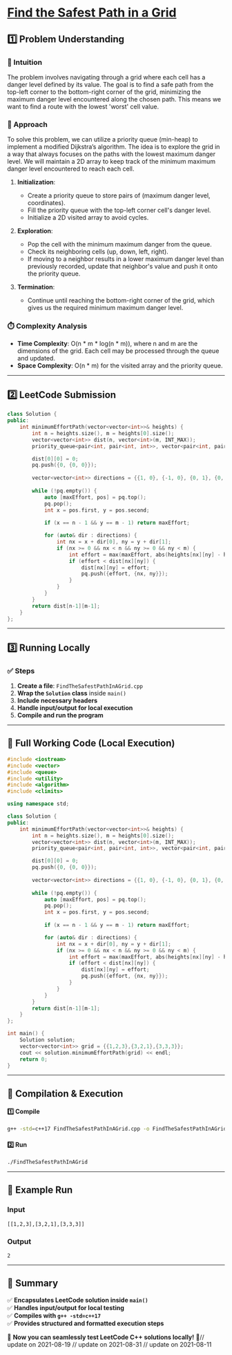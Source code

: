 # **[Find the Safest Path in a Grid](https://leetcode.com/problems/find-the-safest-path-in-a-grid/description/)**  

## **1️⃣ Problem Understanding**  
### **📌 Intuition**  
The problem involves navigating through a grid where each cell has a danger level defined by its value. The goal is to find a safe path from the top-left corner to the bottom-right corner of the grid, minimizing the maximum danger level encountered along the chosen path. This means we want to find a route with the lowest 'worst' cell value.

### **🚀 Approach**  
To solve this problem, we can utilize a priority queue (min-heap) to implement a modified Dijkstra’s algorithm. The idea is to explore the grid in a way that always focuses on the paths with the lowest maximum danger level. We will maintain a 2D array to keep track of the minimum maximum danger level encountered to reach each cell.

1. **Initialization**: 
   - Create a priority queue to store pairs of (maximum danger level, coordinates).
   - Fill the priority queue with the top-left corner cell's danger level.
   - Initialize a 2D visited array to avoid cycles.

2. **Exploration**: 
   - Pop the cell with the minimum maximum danger from the queue.
   - Check its neighboring cells (up, down, left, right).
   - If moving to a neighbor results in a lower maximum danger level than previously recorded, update that neighbor's value and push it onto the priority queue.

3. **Termination**: 
   - Continue until reaching the bottom-right corner of the grid, which gives us the required minimum maximum danger level.

### **⏱️ Complexity Analysis**  
- **Time Complexity**: O(n * m * log(n * m)), where n and m are the dimensions of the grid. Each cell may be processed through the queue and updated.
- **Space Complexity**: O(n * m) for the visited array and the priority queue.

---  

## **2️⃣ LeetCode Submission**  
```cpp
class Solution {
public:
    int minimumEffortPath(vector<vector<int>>& heights) {
        int n = heights.size(), m = heights[0].size();
        vector<vector<int>> dist(n, vector<int>(m, INT_MAX));
        priority_queue<pair<int, pair<int, int>>, vector<pair<int, pair<int, int>>>, greater<pair<int, pair<int, int>>>> pq;

        dist[0][0] = 0;
        pq.push({0, {0, 0}});
        
        vector<vector<int>> directions = {{1, 0}, {-1, 0}, {0, 1}, {0, -1}};
        
        while (!pq.empty()) {
            auto [maxEffort, pos] = pq.top();
            pq.pop();
            int x = pos.first, y = pos.second;
            
            if (x == n - 1 && y == m - 1) return maxEffort;

            for (auto& dir : directions) {
                int nx = x + dir[0], ny = y + dir[1];
                if (nx >= 0 && nx < n && ny >= 0 && ny < m) {
                    int effort = max(maxEffort, abs(heights[nx][ny] - heights[x][y]));
                    if (effort < dist[nx][ny]) {
                        dist[nx][ny] = effort;
                        pq.push({effort, {nx, ny}});
                    }
                }
            }
        }
        return dist[n-1][m-1];
    }
};  
```  

---  

## **3️⃣ Running Locally**  
### **✅ Steps**  
1. **Create a file**: `FindTheSafestPathInAGrid.cpp`  
2. **Wrap the `Solution` class** inside `main()`  
3. **Include necessary headers**  
4. **Handle input/output for local execution**  
5. **Compile and run the program**  

---  

## **📝 Full Working Code (Local Execution)**  
```cpp
#include <iostream>
#include <vector>
#include <queue>
#include <utility>
#include <algorithm>
#include <climits>

using namespace std;

class Solution {
public:
    int minimumEffortPath(vector<vector<int>>& heights) {
        int n = heights.size(), m = heights[0].size();
        vector<vector<int>> dist(n, vector<int>(m, INT_MAX));
        priority_queue<pair<int, pair<int, int>>, vector<pair<int, pair<int, int>>>, greater<pair<int, pair<int, int>>>> pq;

        dist[0][0] = 0;
        pq.push({0, {0, 0}});
        
        vector<vector<int>> directions = {{1, 0}, {-1, 0}, {0, 1}, {0, -1}};
        
        while (!pq.empty()) {
            auto [maxEffort, pos] = pq.top();
            pq.pop();
            int x = pos.first, y = pos.second;
            
            if (x == n - 1 && y == m - 1) return maxEffort;

            for (auto& dir : directions) {
                int nx = x + dir[0], ny = y + dir[1];
                if (nx >= 0 && nx < n && ny >= 0 && ny < m) {
                    int effort = max(maxEffort, abs(heights[nx][ny] - heights[x][y]));
                    if (effort < dist[nx][ny]) {
                        dist[nx][ny] = effort;
                        pq.push({effort, {nx, ny}});
                    }
                }
            }
        }
        return dist[n-1][m-1];
    }
};

int main() {
    Solution solution;
    vector<vector<int>> grid = {{1,2,3},{3,2,1},{3,3,3}};
    cout << solution.minimumEffortPath(grid) << endl;
    return 0;
}  
```  

---  

## **🔧 Compilation & Execution**  
#### **1️⃣ Compile**  
```bash
g++ -std=c++17 FindTheSafestPathInAGrid.cpp -o FindTheSafestPathInAGrid
```  

#### **2️⃣ Run**  
```bash
./FindTheSafestPathInAGrid
```  

---  

## **🎯 Example Run**  
### **Input**  
```
[[1,2,3],[3,2,1],[3,3,3]]
```  
### **Output**  
```
2
```  

---  

## **📌 Summary**  
✅ **Encapsulates LeetCode solution inside `main()`**  
✅ **Handles input/output for local testing**  
✅ **Compiles with `g++ -std=c++17`**  
✅ **Provides structured and formatted execution steps**  

🚀 **Now you can seamlessly test LeetCode C++ solutions locally!** 🚀// update on 2021-08-19
// update on 2021-08-31
// update on 2021-08-11
